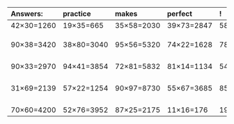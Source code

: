| Answers: | practice | makes | perfect | ! |
| :--- | :--- | :--- | :--- | :--- |
| 42×30=1260 | 19×35=665 | 35×58=2030 | 39×73=2847 | 58×37=2146 | 
|   |   |   |   |   | 
|   |   |   |   |   | 
|   |   |   |   |   | 
| 90×38=3420 | 38×80=3040 | 95×56=5320 | 74×22=1628 | 78×94=7332 | 
|   |   |   |   |   | 
|   |   |   |   |   | 
|   |   |   |   |   | 
|   |   |   |   |   | 
| 90×33=2970 | 94×41=3854 | 72×81=5832 | 81×14=1134 | 54×91=4914 | 
|   |   |   |   |   | 
|   |   |   |   |   | 
|   |   |   |   |   | 
|   |   |   |   |   | 
| 31×69=2139 | 57×22=1254 | 90×97=8730 | 55×67=3685 | 85×29=2465 | 
|   |   |   |   |   | 
|   |   |   |   |   | 
|   |   |   |   |   | 
|   |   |   |   |   | 
| 70×60=4200 | 52×76=3952 | 87×25=2175 | 11×16=176 | 19×82=1558 | 
